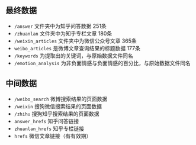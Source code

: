 ## 最终数据

- `/answer` 文件夹中为知乎问答数据 251条
- `/zhuanlan` 文件夹中为知乎专栏文章 180条
- `/weixin_articles` 文件夹中为微信公众号文章 365条
- `weibo_articles` 是微博文章查询结果的标题数据 177条
- `/keywords` 为提取出的关键词，与原始数据文件同名
- `/emotion_analysis` 为非负面情感与负面情感的百分比，与原始数据文件同名


## 中间数据

- `/weibo_search` 微博搜索结果的页面数据
- `/weixin` 搜狗微信搜索结果的页面数据
- `/zhihu` 搜狗知乎搜索结果的页面数据
- `answer_hrefs` 知乎问答链接
- `zhuanlan_hrefs` 知乎专栏链接
- `hrefs` 微信文章链接（有有效期）

